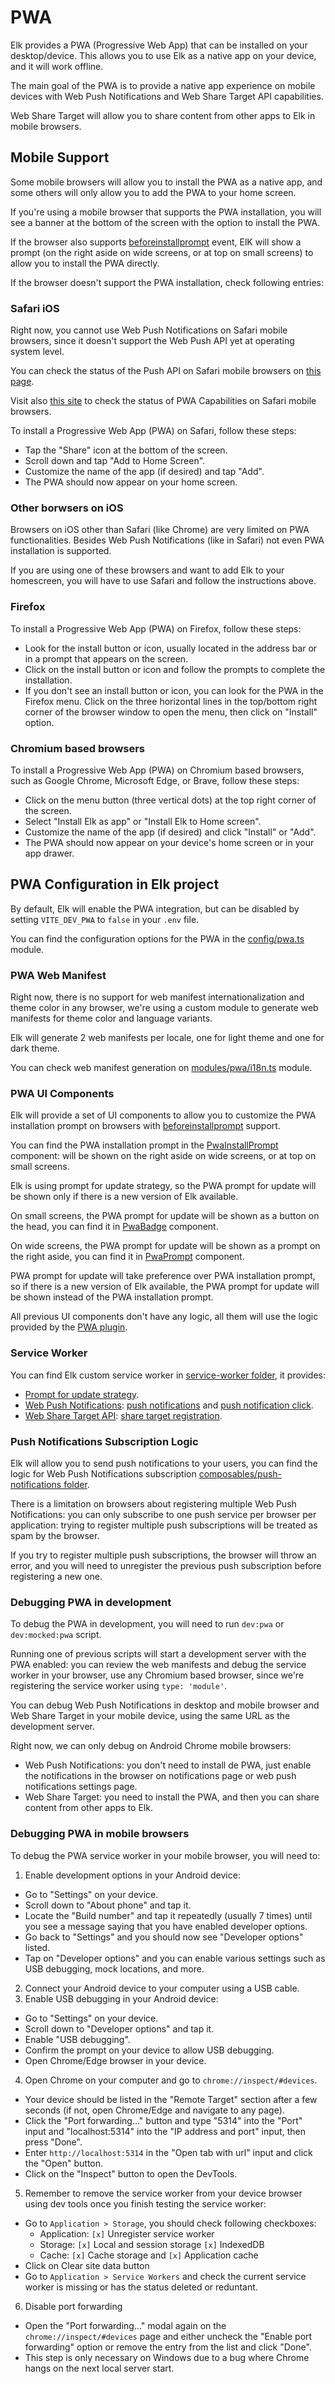# PWA

Elk provides a PWA (Progressive Web App) that can be installed on your desktop/device. This allows you to use Elk as a native app on your device, and it will work offline.

The main goal of the PWA is to provide a native app experience on mobile devices with Web Push Notifications and Web Share Target API capabilities.

Web Share Target will allow you to share content from other apps to Elk in mobile browsers.

## Mobile Support

Some mobile browsers will allow you to install the PWA as a native app, and some others will only allow you to add the PWA to your home screen.

If you're using a mobile browser that supports the PWA installation, you will see a banner at the bottom of the screen with the option to install the PWA.

If the browser also supports [beforeinstallprompt](https://web.dev/customize-install/) event, ElK will show a prompt (on the right aside on wide screens, or at top on small screens) to allow you to install the PWA directly.

If the browser doesn't support the PWA installation, check following entries:

### Safari iOS

Right now, you cannot use Web Push Notifications on Safari mobile browsers, since it doesn't support the Web Push API yet at operating system level.

You can check the status of the Push API on Safari mobile browsers on [this page](https://caniuse.com/notifications).

Visit also [this site](https://firt.dev/notes/pwa-ios/) to check the status of PWA Capabilities on Safari mobile browsers.

To install a Progressive Web App (PWA) on Safari, follow these steps:
- Tap the "Share" icon at the bottom of the screen.
- Scroll down and tap "Add to Home Screen".
- Customize the name of the app (if desired) and tap "Add".
- The PWA should now appear on your home screen.

### Other borwsers on iOS

Browsers on iOS other than Safari (like Chrome) are very limited on PWA functionalities. Besides Web Push Notifications (like in Safari) not even PWA installation is supported.

If you are using one of these browsers and want to add Elk to your homescreen, you will have to use Safari and follow the instructions above.

### Firefox

To install a Progressive Web App (PWA) on Firefox, follow these steps:
- Look for the install button or icon, usually located in the address bar or in a prompt that appears on the screen.
- Click on the install button or icon and follow the prompts to complete the installation.
- If you don't see an install button or icon, you can look for the PWA in the Firefox menu. Click on the three horizontal lines in the top/bottom right corner of the browser window to open the menu, then click on "Install" option.

### Chromium based browsers

To install a Progressive Web App (PWA) on Chromium based browsers, such as Google Chrome, Microsoft Edge, or Brave, follow these steps:
- Click on the menu button (three vertical dots) at the top right corner of the screen.
- Select "Install Elk as app" or "Install Elk to Home screen".
- Customize the name of the app (if desired) and click "Install" or "Add".
- The PWA should now appear on your device's home screen or in your app drawer.

## PWA Configuration in Elk project

By default, Elk will enable the PWA integration, but can be disabled by setting `VITE_DEV_PWA` to `false` in your `.env` file.

You can find the configuration options for the PWA in the [config/pwa.ts](https://github.com/elk-zone/elk/blob/main/config/pwa.ts) module.

### PWA Web Manifest

Right now, there is no support for web manifest internationalization and theme color in any browser, we're using a custom module to generate web manifests for theme color and language variants.

Elk will generate 2 web manifests per locale, one for light theme and one for dark theme.

You can check web manifest generation on [modules/pwa/i18n.ts](https://github.com/elk-zone/elk/blob/main/modules/pwa/i18n.ts) module.

### PWA UI Components

Elk will provide a set of UI components to allow you to customize the PWA installation prompt on browsers with [beforeinstallprompt](https://web.dev/customize-install/) support.

You can find the PWA installation prompt in the [PwaInstallPrompt](https://github.com/elk-zone/elk/blob/main/components/pwa/PwaInstallPrompt.client.vue) component: will be shown on the right aside on wide screens, or at top on small screens.

Elk is using prompt for update strategy, so the PWA prompt for update will be shown only if there is a new version of Elk available.

On small screens, the PWA prompt for update will be shown as a button on the head, you can find it in [PwaBadge](https://github.com/elk-zone/elk/blob/main/components/pwa/PwaBadge.client.vue) component.

On wide screens, the PWA prompt for update will be shown as a prompt on the right aside, you can find it in [PwaPrompt](https://github.com/elk-zone/elk/blob/main/components/pwa/PwaPrompt.client.vue) component.

PWA prompt for update will take preference over PWA installation prompt, so if there is a new version of Elk available, the PWA prompt for update will be shown instead of the PWA installation prompt.

All previous UI components don't have any logic, all them will use the logic provided by the [PWA plugin](https://github.com/elk-zone/elk/blob/main/plugins/pwa.client.ts).

### Service Worker

You can find Elk custom service worker in [service-worker folder](https://github.com/elk-zone/elk/blob/main/service-worker), it provides:
- [Prompt for update strategy](https://github.com/elk-zone/elk/blob/main/service-worker/sw.ts#L14).
- [Web Push Notifications](https://github.com/elk-zone/elk/blob/main/service-worker/web-push-notifications.ts): [push notifications](https://github.com/elk-zone/elk/blob/main/service-worker/sw.ts#L105) and [push notification click](https://github.com/elk-zone/elk/blob/main/service-worker/sw.ts#L106).
- [Web Share Target API](https://github.com/elk-zone/elk/blob/main/service-worker/share-target.ts): [share target registration](https://github.com/elk-zone/elk/blob/main/service-worker/sw.ts#L107).

### Push Notifications Subscription Logic

Elk will allow you to send push notifications to your users, you can find the logic for Web Push Notifications subscription [composables/push-notifications folder](https://github.com/elk-zone/elk/blob/main/composables/push-notifications).

There is a limitation on browsers about registering multiple Web Push Notifications: you can only subscribe to one push service per browser per application: trying to register multiple push subscriptions will be treated as spam by the browser.

If you try to register multiple push subscriptions, the browser will throw an error, and you will need to unregister the previous push subscription before registering a new one.

### Debugging PWA in development

To debug the PWA in development, you will need to run `dev:pwa` or `dev:mocked:pwa` script.

Running one of previous scripts will start a development server with the PWA enabled: you can review the web manifests and debug the service worker in your browser, use any Chromium based browser, since we're registering the service worker using `type: 'module'`.

You can debug Web Push Notifications in desktop and mobile browser and Web Share Target in your mobile device, using the same URL as the development server.

Right now, we can only debug on Android Chrome mobile browsers:
- Web Push Notifications: you don't need to install de PWA, just enable the notifications in the browser on notifications page or web push notifications settings page.
- Web Share Target: you need to install the PWA, and then you can share content from other apps to Elk.

### Debugging PWA in mobile browsers

To debug the PWA service worker in your mobile browser, you will need to:
1) Enable development options in your Android device:
  - Go to "Settings" on your device.
  - Scroll down to "About phone" and tap it.
  - Locate the "Build number" and tap it repeatedly (usually 7 times) until you see a message saying that you have enabled developer options.
  - Go back to "Settings" and you should now see "Developer options" listed.
  - Tap on "Developer options" and you can enable various settings such as USB debugging, mock locations, and more.
2) Connect your Android device to your computer using a USB cable.
3) Enable USB debugging in your Android device:
  - Go to "Settings" on your device.
  - Scroll down to "Developer options" and tap it.
  - Enable "USB debugging".
  - Confirm the prompt on your device to allow USB debugging.
  - Open Chrome/Edge browser in your device.
4) Open Chrome on your computer and go to `chrome://inspect/#devices`.
  - Your device should be listed in the "Remote Target" section after a few seconds (if not, open Chrome/Edge and navigate to any page).
  - Click the "Port forwarding..." button and type "5314" into the "Port" input and "localhost:5314" into the "IP address and port" input, then press "Done".
  - Enter `http://localhost:5314` in the "Open tab with url" input and click the "Open" button.
  - Click on the "Inspect" button to open the DevTools.
5) Remember to remove the service worker from your device browser using dev tools once you finish testing the service worker:
  - Go to `Application > Storage`, you should check following checkboxes:
    - Application: `[x]` Unregister service worker
    - Storage: `[x]` Local and session storage `[x]` IndexedDB
    - Cache: `[x]` Cache storage and `[x]` Application cache
  - Click on Clear site data button
  - Go to `Application > Service Workers` and check the current service worker is missing or has the status deleted or reduntant.
6) Disable port forwarding
  - Open the "Port forwarding..." modal again on the `chrome://inspect/#devices` page and either uncheck the "Enable port forwarding" option or remove the entry from the list and click "Done". 
  - This step is only necessary on Windows due to a bug where Chrome hangs on the next local server start.
